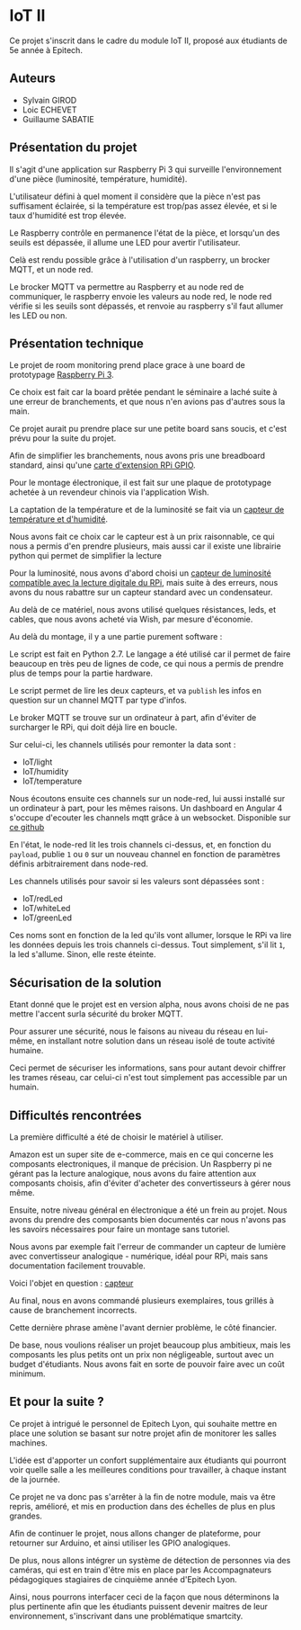 # IoT II

Ce projet s'inscrit dans le cadre du module IoT II, proposé aux étudiants de 5e année à Epitech.

## Auteurs

* Sylvain GIROD
* Loic ECHEVET
* Guillaume SABATIE

## Présentation du projet

Il s'agit d'une application sur Raspberry Pi 3 qui surveille l'environnement d'une pièce (luminosité, température, humidité).

L'utilisateur défini à quel moment il considère que la pièce n'est pas suffisament éclairée, si la température est trop/pas assez élevée, et si le taux d'humidité est trop élevée.

Le Raspberry contrôle en permanence l'état de la pièce, et lorsqu'un des seuils est dépassée, il allume une LED pour avertir l'utilisateur.

Celà est rendu possible grâce à l'utilisation d'un raspberry, un brocker MQTT, et un node red.

Le brocker MQTT va permettre au Raspberry et au node red de communiquer, le raspberry envoie les valeurs au node red, le node red vérifie si les seuils sont dépassés, et renvoie au raspberry s'il faut allumer les LED ou non.

## Présentation technique

Le projet de room monitoring prend place grace à une board de prototypage [Raspberry Pi 3](https://www.amazon.fr/Raspberry-Pi-Carte-M%C3%A8re-Model/dp/B01CD5VC92).

Ce choix est fait car la board prêtée pendant le séminaire a laché suite à une erreur de branchements, et que nous n'en avions pas d'autres sous la main.

Ce projet aurait pu prendre place sur une petite board sans soucis, et c'est prévu pour la suite du projet.

Afin de simplifier les branchements, nous avons pris une breadboard standard, ainsi qu'une [carte d'extension RPi GPIO](https://www.amazon.fr/gp/product/B01N562X2P/ref=oh_aui_detailpage_o01_s00?ie=UTF8&psc=1).

Pour le montage électronique, il est fait sur une plaque de prototypage achetée à un revendeur chinois via l'application Wish.

La captation de la température et de la luminosité se fait via un [capteur de température et d'humidité](https://www.amazon.fr/gp/product/B06XF4TNT9/ref=oh_aui_detailpage_o03_s00?ie=UTF8&psc=1).

Nous avons fait ce choix car le capteur est à un prix raisonnable, ce qui nous a permis d'en prendre plusieurs, mais aussi car il existe une librairie python qui permet de simplifier la lecture

Pour la luminosité, nous avons d'abord choisi un [capteur de luminosité compatible avec la lecture digitale du RPi](https://www.amazon.fr/gp/product/B01LX0K01H/ref=oh_aui_detailpage_o04_s00?ie=UTF8&psc=1), mais suite à des erreurs, nous avons du nous rabattre sur un capteur standard avec un condensateur.

Au delà de ce matériel, nous avons utilisé quelques résistances, leds, et cables, que nous avons acheté via Wish, par mesure d'économie.

Au delà du montage, il y a une partie purement software :

Le script est fait en Python 2.7. Le langage a été utilisé car il permet de faire beaucoup en très peu de lignes de code, ce qui nous a permis de prendre plus de temps pour la partie hardware.

Le script permet de lire les deux capteurs, et va `publish` les infos en question sur un channel MQTT par type d'infos.

Le broker MQTT se trouve sur un ordinateur à part, afin d'éviter de surcharger le RPi, qui doit déjà lire en boucle.

Sur celui-ci, les channels utilisés pour remonter la data sont :
* IoT/light
* IoT/humidity
* IoT/temperature

Nous écoutons ensuite ces channels sur un node-red, lui aussi installé sur un ordinateur à part, pour les mêmes raisons.
Un dashboard en Angular 4 s'occupe d'ecouter les channels mqtt grâce à un websocket. Disponible sur [ce github](https://github.com/gsabatie/Mqtt-Listener-project)

En l'état, le node-red lit les trois channels ci-dessus, et, en fonction du `payload`, publie `1` ou `0` sur un nouveau channel en fonction de paramètres définis arbitrairement dans node-red.

Les channels utilisés pour savoir si les valeurs sont dépassées sont :
* IoT/redLed
* IoT/whiteLed
* IoT/greenLed

Ces noms sont en fonction de la led qu'ils vont allumer, lorsque le RPi va lire les données depuis les trois channels ci-dessus. Tout simplement, s'il lit `1`, la led s'allume. Sinon, elle reste éteinte.

## Sécurisation de la solution

Etant donné que le projet est en version alpha, nous avons choisi de ne pas mettre l'accent surla sécurité du broker MQTT.

Pour assurer une sécurité, nous le faisons au niveau du réseau en lui-même, en installant notre solution dans un réseau isolé de toute activité humaine.

Ceci permet de sécuriser les informations, sans pour autant devoir chiffrer les trames réseau, car celui-ci n'est tout simplement pas accessible par un humain.

## Difficultés rencontrées

La première difficulté a été de choisir le matériel à utiliser.

Amazon est un super site de e-commerce, mais en ce qui concerne les composants electroniques, il manque de précision. Un Raspberry pi ne gérant pas la lecture analogique, nous avons du faire attention aux composants choisis, afin d'éviter d'acheter des convertisseurs à gérer nous même.


Ensuite, notre niveau général en électronique a été un frein au projet. Nous avons du prendre des composants bien documentés car nous n'avons pas les savoirs nécessaires pour faire un montage sans tutoriel.

Nous avons par exemple fait l'erreur de commander un capteur de lumière avec convertisseur analogique - numérique, idéal pour RPi, mais sans documentation facilement trouvable.

Voici l'objet en question : [capteur](https://www.amazon.fr/gp/product/B01LX0K01H/ref=oh_aui_detailpage_o04_s00?ie=UTF8&psc=1)

Au final, nous en avons commandé plusieurs exemplaires, tous grillés à cause de branchement incorrects.

Cette dernière phrase amène l'avant dernier problème, le côté financier.

De base, nous voulions réaliser un projet beaucoup plus ambitieux, mais les composants les plus petits ont un prix non négligeable, surtout avec un budget d'étudiants. Nous avons fait en sorte de pouvoir faire avec un coût minimum.

## Et pour la suite ?

Ce projet à intrigué le personnel de Epitech Lyon, qui souhaite mettre en place une solution se basant sur notre projet afin de monitorer les salles machines.

L'idée est d'apporter un confort supplémentaire aux étudiants qui pourront voir quelle salle a les meilleures conditions pour travailler, à chaque instant de la journée.

Ce projet ne va donc pas s'arrêter à la fin de notre module, mais va être repris, amélioré, et mis en production dans des échelles de plus en plus grandes.

Afin de continuer le projet, nous allons changer de plateforme, pour retourner sur Arduino, et ainsi utiliser les GPIO analogiques.

De plus, nous allons intégrer un système de détection de personnes via des caméras, qui est en train d'être mis en place par les Accompagnateurs pédagogiques stagiaires de cinquième année d'Epitech Lyon.

Ainsi, nous pourrons interfacer ceci de la façon que nous déterminons la plus pertinente afin que les étudiants puissent devenir maitres de leur environnement, s'inscrivant dans une problématique smartcity. 